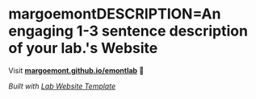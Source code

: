 
# margoemontDESCRIPTION=An engaging 1-3 sentence description of your lab.'s Website

Visit **[margoemont.github.io/emontlab](https://margoemont.github.io/emontlab)** 🚀

_Built with [Lab Website Template](https://greene-lab.gitbook.io/lab-website-template-docs)_
